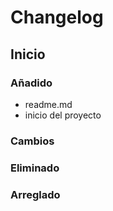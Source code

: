 # Changelog

## Inicio

### Añadido

- readme.md
- inicio del proyecto

### Cambios

### Eliminado

### Arreglado